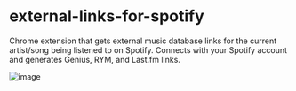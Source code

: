 # external-links-for-spotify
Chrome extension that gets external music database links for the current artist/song being listened to on Spotify. Connects with your Spotify account and generates Genius, RYM, and Last.fm links.

![image](https://user-images.githubusercontent.com/76189340/137052593-0c79bcdd-2367-4eca-bd14-4fd92c9f914d.png)
